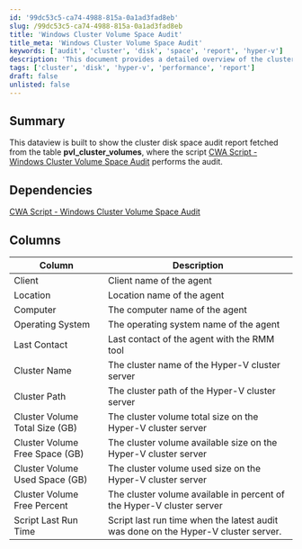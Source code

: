 ```yaml
---
id: '99dc53c5-ca74-4988-815a-0a1ad3fad8eb'
slug: /99dc53c5-ca74-4988-815a-0a1ad3fad8eb
title: 'Windows Cluster Volume Space Audit'
title_meta: 'Windows Cluster Volume Space Audit'
keywords: ['audit', 'cluster', 'disk', 'space', 'report', 'hyper-v']
description: 'This document provides a detailed overview of the cluster disk space audit report generated from the pvl_cluster_volumes table. It includes information on the client, location, computer, operating system, and various metrics related to cluster volume sizes and usage, as well as dependencies on the relevant CWA script.'
tags: ['cluster', 'disk', 'hyper-v', 'performance', 'report']
draft: false
unlisted: false
---
```


## Summary

This dataview is built to show the cluster disk space audit report fetched from the table **pvl_cluster_volumes**, where the script [CWA Script - Windows Cluster Volume Space Audit](/docs/cbd9495c-f2a7-44f1-9f84-55cfa1ac1490) performs the audit.

## Dependencies

[CWA Script - Windows Cluster Volume Space Audit](/docs/cbd9495c-f2a7-44f1-9f84-55cfa1ac1490)

## Columns

| Column                                   | Description                                                               |
|------------------------------------------|---------------------------------------------------------------------------|
| Client                                   | Client name of the agent                                                  |
| Location                                 | Location name of the agent                                               |
| Computer                                 | The computer name of the agent                                           |
| Operating System                         | The operating system name of the agent                                   |
| Last Contact                             | Last contact of the agent with the RMM tool                             |
| Cluster Name                             | The cluster name of the Hyper-V cluster server                           |
| Cluster Path                             | The cluster path of the Hyper-V cluster server                           |
| Cluster Volume Total Size (GB)          | The cluster volume total size on the Hyper-V cluster server              |
| Cluster Volume Free Space (GB)          | The cluster volume available size on the Hyper-V cluster server          |
| Cluster Volume Used Space (GB)          | The cluster volume used size on the Hyper-V cluster server               |
| Cluster Volume Free Percent              | The cluster volume available in percent of the Hyper-V cluster server    |
| Script Last Run Time                     | Script last run time when the latest audit was done on the Hyper-V cluster server. |